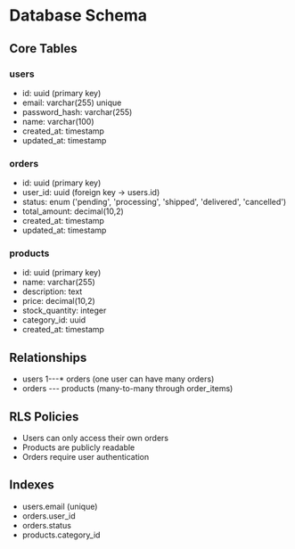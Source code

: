 # Database Schema

## Core Tables

### users
- id: uuid (primary key)
- email: varchar(255) unique
- password_hash: varchar(255)
- name: varchar(100)
- created_at: timestamp
- updated_at: timestamp

### orders  
- id: uuid (primary key)
- user_id: uuid (foreign key -> users.id)
- status: enum ('pending', 'processing', 'shipped', 'delivered', 'cancelled')
- total_amount: decimal(10,2)
- created_at: timestamp
- updated_at: timestamp

### products
- id: uuid (primary key)
- name: varchar(255)
- description: text
- price: decimal(10,2)
- stock_quantity: integer
- category_id: uuid
- created_at: timestamp

## Relationships
- users 1---* orders (one user can have many orders)
- orders *---* products (many-to-many through order_items)

## RLS Policies
- Users can only access their own orders
- Products are publicly readable
- Orders require user authentication

## Indexes
- users.email (unique)
- orders.user_id 
- orders.status
- products.category_id
